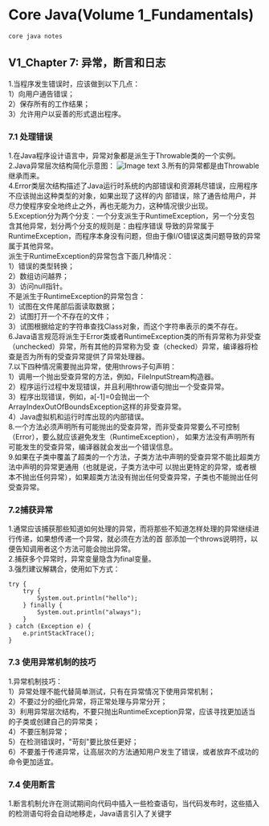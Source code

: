 # Core Java(Volume 1_Fundamentals)
    core java notes
## V1_Chapter 7: 异常，断言和日志
1.当程序发生错误时，应该做到以下几点：   
1）向用户通告错误；   
2）保存所有的工作结果；   
3）允许用户以妥善的形式退出程序。
### 7.1 处理错误
1.在Java程序设计语言中，异常对象都是派生于Throwable类的一个实例。   
2.Java异常层次结构简化示意图：
![Image text](src/main/resources/image/ExceptionDiagram.jpeg)
3.所有的异常都是由Throwable继承而来。   
4.Error类层次结构描述了Java运行时系统的内部错误和资源耗尽错误，应用程序不应该抛出这种类型的对象，如果出现了这样的内
部错误，除了通告给用户，并尽力使程序安全地终止之外，再也无能为力，这种情况很少出现。   
5.Exception分为两个分支：一个分支派生于RuntimeException，另一个分支包含其他异常，划分两个分支的规则是：由程序错误
导致的异常属于RuntimeException，而程序本身没有问题，但由于像I/O错误这类问题导致的异常属于其他异常。   
派生于RuntimeException的异常包含下面几种情况：   
1）错误的类型转换；   
2）数组访问越界；   
3）访问null指针。   
不是派生于RuntimeException的异常包含：  
1）试图在文件尾部后面读取数据；   
2）试图打开一个不存在的文件；   
3）试图根据给定的字符串查找Class对象，而这个字符串表示的类不存在。   
6.Java语言规范将派生于Error类或者RuntimeException类的所有异常称为非受查（unchecked）异常，所有其他的异常称为受
查（checked）异常，编译器将检查是否为所有的受查异常提供了异常处理器。   
7.以下四种情况需要抛出异常，使用throws子句声明：   
1）调用一个抛出受查异常的方法，例如，FileInputStream构造器。   
2）程序运行过程中发现错误，并且利用throw语句抛出一个受查异常。   
3）程序出现错误，例如，a[-1]=0会抛出一个ArrayIndexOutOfBoundsException这样的非受查异常。   
4）Java虚拟机和运行时库出现的内部错误。   
8.一个方法必须声明所有可能抛出的受查异常，而非受查异常要么不可控制（Error），要么就应该避免发生（RuntimeException），
如果方法没有声明所有可能发生的受查异常，编译器就会发出一个错误信息。   
9.如果在子类中覆盖了超类的一个方法，子类方法中声明的受查异常不能比超类方法中声明的异常更通用（也就是说，子类方法中可
以抛出更特定的异常，或者根本不抛出任何异常），如果超类方法没有抛出任何受查异常，子类也不能抛出任何受查异常。
### 7.2捕获异常
1.通常应该捕获那些知道如何处理的异常，而将那些不知道怎样处理的异常继续进行传递，如果想传递一个异常，就必须在方法的首
部添加一个throws说明符，以便告知调用者这个方法可能会抛出异常。   
2.捕获多个异常时，异常变量隐含为final变量。   
3.强烈建议解耦合，使用如下方式：
```
try {
    try {
        System.out.println("hello");
    } finally {
        System.out.println("always");
    }
} catch (Exception e) {
    e.printStackTrace();
}
```
### 7.3 使用异常机制的技巧
1.异常机制技巧：   
1）异常处理不能代替简单测试，只有在异常情况下使用异常机制；   
2）不要过分的细化异常，将正常处理与异常分开；   
3）利用异常层次结构，不要只抛出RuntimeException异常，应该寻找更加适当的子类或创建自己的异常类；   
4）不要压制异常；   
5）在检测错误时，"苛刻"要比放任更好；   
6）不要羞于传递异常，让高层次的方法通知用户发生了错误，或者放弃不成功的命令更加适宜。
### 7.4 使用断言
1.断言机制允许在测试期间向代码中插入一些检查语句，当代码发布时，这些插入的检测语句将会自动地移走，Java语言引入了关键字
